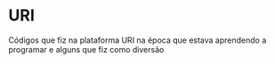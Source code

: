 # URI
Códigos que fiz na plataforma URI na época que estava aprendendo a programar e alguns que fiz como diversão
